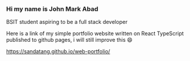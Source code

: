 ### Hi my name is John Mark Abad
 BSIT student aspiring to be a full stack developer
 
 Here is a link of my simple portfolio website written on React TypeScript 
 published to github pages, i will still improve this 😄
 
 https://sandatang.github.io/web-portfolio/
<!--
**Sandatang/Sandatang** is a ✨ _special_ ✨ repository because its `README.md` (this file) appears on your GitHub profile.

Here are some ideas to get you started:

- 🔭 I’m currently working on ...
- 🌱 I’m currently learning ...
- 👯 I’m looking to collaborate on ...
- 🤔 I’m looking for help with ...
- 💬 Ask me about ...
- 📫 How to reach me: ...
- 😄 Pronouns: ...
- ⚡ Fun fact: ...
-->
